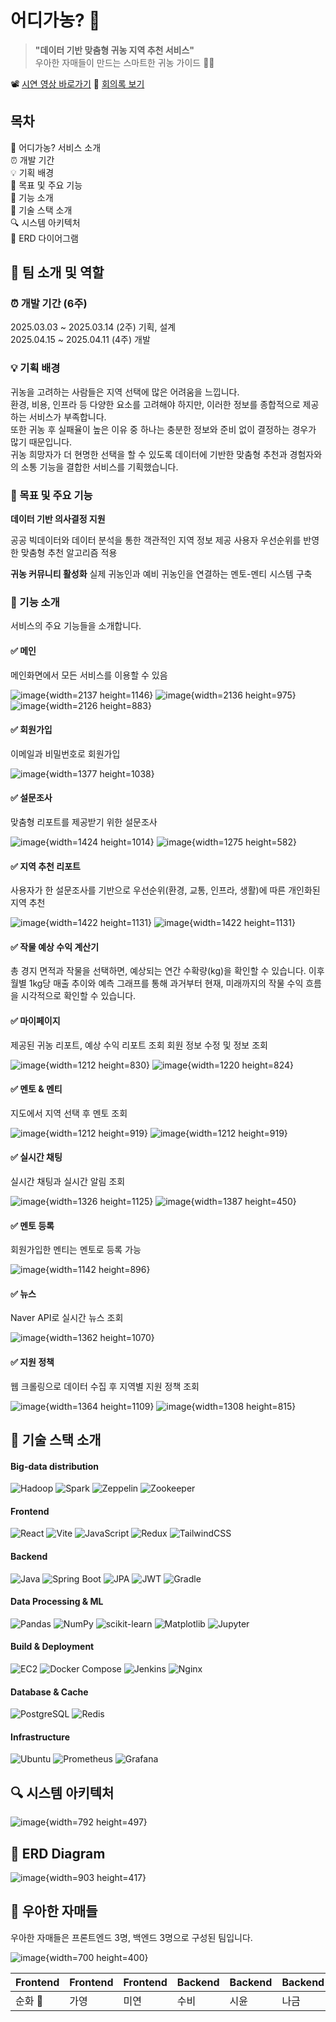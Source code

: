 
# 어디가농? 🌽

> **"데이터 기반 맞춤형 귀농 지역 추천 서비스"**  
우아한 자매들이 만드는 스마트한 귀농 가이드 🚜✨  

📽️ [시연 영상 바로가기](https://drive.google.com/file/d/1nhuQVSqwYE_Bl4Ter0TAZ4RBhGhQi_vt/view) 
📝 [회의록 보기](https://cloud-ice-455.notion.site/1d515a2ee9308155bc00c09a12c43fbe?pvs=4)


## 목차

🌱 어디가농? 서비스 소개
<br>
⏰ 개발 기간
<br>
💡 기획 배경
<br>
🎯 목표 및 주요 기능
<br>
🔧 기능 소개
<br>
📢 기술 스택 소개
<br>
🔍 시스템 아키텍처
<br>
💾 ERD 다이어그램
<br>


## 👥 팀 소개 및 역할

### ⏰ 개발 기간 (6주)
2025.03.03 ~ 2025.03.14 (2주) 기획, 설계
<br>
2025.04.15 ~ 2025.04.11 (4주) 개발

### 💡 기획 배경

귀농을 고려하는 사람들은 지역 선택에 많은 어려움을 느낍니다. <br>환경, 비용, 인프라 등 다양한 요소를 고려해야 하지만, 이러한 정보를 종합적으로 제공하는 서비스가 부족합니다.<br>
또한 귀농 후 실패율이 높은 이유 중 하나는 충분한 정보와 준비 없이 결정하는 경우가 많기 때문입니다. <br>귀농 희망자가 더 현명한 선택을 할 수 있도록 데이터에 기반한 맞춤형 추천과 경험자와의 소통 기능을 결합한 서비스를 기획했습니다.


### 🎯 목표 및 주요 기능

**데이터 기반 의사결정 지원**

공공 빅데이터와 데이터 분석을 통한 객관적인 지역 정보 제공
사용자 우선순위를 반영한 맞춤형 추천 알고리즘 적용


**귀농 커뮤니티 활성화**
실제 귀농인과 예비 귀농인을 연결하는 멘토-멘티 시스템 구축



### 🔧 기능 소개

서비스의 주요 기능들을 소개합니다.

#### ✅ 메인

메인화면에서 모든 서비스를 이용할 수 있음 

![image](/uploads/03a9b270aada745ab15c17af36628163/image.png){width=2137 height=1146}
![image](/uploads/9a41466e94dc97a3bdce77ae49947404/image.png){width=2136 height=975}
![image](/uploads/66f1f6d47409f2439d1ec4a90f4881b9/image.png){width=2126 height=883}

#### ✅ 회원가입

이메일과 비밀번호로 회원가입

![image](/uploads/4c1317059de606343e7b2e02608ab081/image.png){width=1377 height=1038}

#### ✅ 설문조사


맞춤형 리포트를 제공받기 위한 설문조사 

![image](/uploads/c8795bf729c2cc813dd44c6cc5acb176/image.png){width=1424 height=1014}
![image](/uploads/b32bca384034555c15e3002bf895012b/image.png){width=1275 height=582}


#### ✅ 지역 추천 리포트 

사용자가 한 설문조사를 기반으로 우선순위(환경, 교통, 인프라, 생활)에 따른 개인화된 지역 추천

![image](/uploads/8715edbef3b6ea7ff88d39a9ef02b6b2/image.png){width=1422 height=1131}
![image](/uploads/6a311e986ee41ada564f7cbfecdff4f8/image.png){width=1422 height=1131}


#### ✅ 작물 예상 수익 계산기

총 경지 면적과 작물을 선택하면, 예상되는 연간 수확량(kg)을 확인할 수 있습니다. 
이후 월별 1kg당 매출 추이와 예측 그래프를 통해 과거부터 현재, 미래까지의 작물 수익 흐름을 시각적으로 확인할 수 있습니다.



#### ✅ 마이페이지 

제공된 귀농 리포트, 예상 수익 리포트 조회 
회원 정보 수정 및 정보 조회 

![image](/uploads/52e7c52a2ae001f935ce4030f04b4b86/image.png){width=1212 height=830}
![image](/uploads/9abb4ac39fd8a2c275ef5cf7bfb33e9b/image.png){width=1220 height=824}

#### ✅ 멘토 & 멘티 

지도에서 지역 선택 후 멘토 조회

![image](/uploads/54a31863bd63794bc833f163d532a482/image.png){width=1212 height=919}
![image](/uploads/007f5ae1f737596cb96da0ad0cc5fe7a/image.png){width=1212 height=919}


#### ✅ 실시간 채팅

실시간 채팅과 실시간 알림 조회 

![image](/uploads/a35f5b02f283d4368a2e1836198da99d/image.png){width=1326 height=1125}
![image](/uploads/1fb6af7ad2f4373a09e587e8053ba9fc/image.png){width=1387 height=450}

#### ✅ 멘토 등록

회원가입한 멘티는 멘토로 등록 가능 

![image](/uploads/018e15a35c26decff0553def661965cd/image.png){width=1142 height=896}

#### ✅ 뉴스

Naver API로 실시간 뉴스 조회 

![image](/uploads/4b133502ec665d5914f1fb001762ccf7/image.png){width=1362 height=1070}


#### ✅ 지원 정책 

웹 크롤링으로 데이터 수집 후 지역별 지원 정책 조회

![image](/uploads/a51f3ec0f03d1a1717baaadad2655cab/image.png){width=1364 height=1109}
![image](/uploads/fb243842c71b8be1fd121edbd8b1ffb4/image.png){width=1308 height=815}


## 📢 기술 스택 소개

#### Big-data distribution
![Hadoop](https://img.shields.io/badge/Hadoop-3.3.6-66CCFF?logo=apachehadoop)
![Spark](https://img.shields.io/badge/Apache%20Spark-3.5.0-E25A1C?logo=apachespark)
![Zeppelin](https://img.shields.io/badge/Zeppelin-0.10.1-2D2D2D?logo=apachezeppelin)
![Zookeeper](https://img.shields.io/badge/Zookeeper-3.7.1-7E3794?logo=apachezookeeper)

#### Frontend
![React](https://img.shields.io/badge/React-18.3.1-61DAFB?logo=react)
![Vite](https://img.shields.io/badge/Vite-6.0.5-646CFF?logo=vite)
![JavaScript](https://img.shields.io/badge/JavaScript-ES6+-F7DF1E?logo=javascript&logoColor=000)
![Redux](https://img.shields.io/badge/Redux-Toolkit-764ABC?logo=redux&logoColor=white)
![TailwindCSS](https://img.shields.io/badge/TailwindCSS-3.3.3-38B2AC?logo=tailwindcss)

#### Backend 
![Java](https://img.shields.io/badge/Java-17-blue?logo=java)
![Spring Boot](https://img.shields.io/badge/Spring%20Boot-3.4.3-brightgreen?logo=springboot)
![JPA](https://img.shields.io/badge/JPA-Hibernate-59666C?logo=hibernate)
![JWT](https://img.shields.io/badge/JWT-Authentication-000000?logo=jsonwebtokens)
![Gradle](https://img.shields.io/badge/Gradle-7.6-02303A?logo=gradle)

#### Data Processing & ML
![Pandas](https://img.shields.io/badge/Pandas-1.5.3-150458?logo=pandas)
![NumPy](https://img.shields.io/badge/NumPy-1.24-013243?logo=numpy)
![scikit-learn](https://img.shields.io/badge/scikit--learn-1.4.1-F7931E?logo=scikitlearn)
![Matplotlib](https://img.shields.io/badge/Matplotlib-3.7.1-11557C?logo=matplotlib)
![Jupyter](https://img.shields.io/badge/Jupyter-Lab-orange?logo=jupyter)

#### Build & Deployment
![EC2](https://img.shields.io/badge/AWS%20EC2-t3.medium-FF9900?logo=amazonaws&logoColor=white)
![Docker Compose](https://img.shields.io/badge/Docker--Compose-2496ED?logo=docker&logoColor=white)
![Jenkins](https://img.shields.io/badge/Jenkins-Automation-D24939?logo=jenkins)
![Nginx](https://img.shields.io/badge/Nginx-1.27.4-009639?logo=nginx)

#### Database & Cache
![PostgreSQL](https://img.shields.io/badge/PostgreSQL-14-336791?logo=postgresql)
![Redis](https://img.shields.io/badge/Redis-7.2-DC382D?logo=redis)

#### Infrastructure
![Ubuntu](https://img.shields.io/badge/Ubuntu-22.04-E95420?logo=ubuntu)
![Prometheus](https://img.shields.io/badge/Prometheus-Metrics-orange?logo=prometheus)
![Grafana](https://img.shields.io/badge/Grafana-Dashboard-F46800?logo=grafana)


## 🔍 시스템 아키텍처
![image](/uploads/f3ea4e35631592b9352daf236f0cc041/image.png){width=792 height=497}


## 💾 ERD Diagram
![image](/uploads/c026cec944b592c293132a059f34db21/image.png){width=903 height=417}


## 👥 우아한 자매들

우아한 자매들은 프론트엔드 3명, 백엔드 3명으로 구성된 팀입니다.

![image](/uploads/aa310f5cbadb5743ac0b922bf1ca6731/image.png){width=700 height=400}


| Frontend | Frontend | Frontend | Backend | Backend | Backend |
|--------------|--------------|--------------|--------------|----------|--------------|
| 순화 👑 | 가영 | 미연 | 수비 | 시윤 | 나금 |

